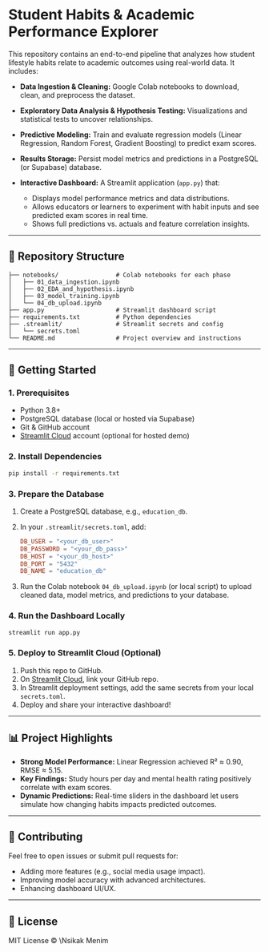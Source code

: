 # Student Habits & Academic Performance Explorer

This repository contains an end-to-end pipeline that analyzes how student lifestyle habits relate to academic outcomes using real-world data. It includes:

* **Data Ingestion & Cleaning:** Google Colab notebooks to download, clean, and preprocess the dataset.
* **Exploratory Data Analysis & Hypothesis Testing:** Visualizations and statistical tests to uncover relationships.
* **Predictive Modeling:** Train and evaluate regression models (Linear Regression, Random Forest, Gradient Boosting) to predict exam scores.
* **Results Storage:** Persist model metrics and predictions in a PostgreSQL (or Supabase) database.
* **Interactive Dashboard:** A Streamlit application (`app.py`) that:

  * Displays model performance metrics and data distributions.
  * Allows educators or learners to experiment with habit inputs and see predicted exam scores in real time.
  * Shows full predictions vs. actuals and feature correlation insights.

---

## 📁 Repository Structure

```
├── notebooks/                # Colab notebooks for each phase
│   ├── 01_data_ingestion.ipynb
│   ├── 02_EDA_and_hypothesis.ipynb
│   ├── 03_model_training.ipynb
│   └── 04_db_upload.ipynb
├── app.py                    # Streamlit dashboard script
├── requirements.txt          # Python dependencies
├── .streamlit/               # Streamlit secrets and config
│   └── secrets.toml
└── README.md                 # Project overview and instructions
```

---

## 🚀 Getting Started

### 1. Prerequisites

* Python 3.8+
* PostgreSQL database (local or hosted via Supabase)
* Git & GitHub account
* [Streamlit Cloud](https://streamlit.io/cloud) account (optional for hosted demo)

### 2. Install Dependencies

```bash
pip install -r requirements.txt
```

### 3. Prepare the Database

1. Create a PostgreSQL database, e.g., `education_db`.
2. In your `.streamlit/secrets.toml`, add:

   ```toml
   DB_USER = "<your_db_user>"
   DB_PASSWORD = "<your_db_pass>"
   DB_HOST = "<your_db_host>"
   DB_PORT = "5432"
   DB_NAME = "education_db"
   ```
3. Run the Colab notebook `04_db_upload.ipynb` (or local script) to upload cleaned data, model metrics, and predictions to your database.

### 4. Run the Dashboard Locally

```bash
streamlit run app.py
```

### 5. Deploy to Streamlit Cloud (Optional)

1. Push this repo to GitHub.
2. On [Streamlit Cloud](https://share.streamlit.io), link your GitHub repo.
3. In Streamlit deployment settings, add the same secrets from your local `secrets.toml`.
4. Deploy and share your interactive dashboard!

---

## 📊 Project Highlights

* **Strong Model Performance:** Linear Regression achieved R² ≈ 0.90, RMSE ≈ 5.15.
* **Key Findings:** Study hours per day and mental health rating positively correlate with exam scores.
* **Dynamic Predictions:** Real-time sliders in the dashboard let users simulate how changing habits impacts predicted outcomes.

---

## 🤝 Contributing

Feel free to open issues or submit pull requests for:

* Adding more features (e.g., social media usage impact).
* Improving model accuracy with advanced architectures.
* Enhancing dashboard UI/UX.

---

## 📝 License

MIT License © \Nsikak Menim
